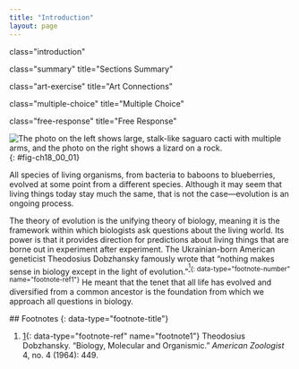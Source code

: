 ```yaml
---
title: "Introduction"
layout: page
---
```



<cnx-pi data-type="cnx.flag.introduction"> class="introduction" </cnx-pi>

<cnx-pi data-type="cnx.eoc">class="summary" title="Sections Summary"</cnx-pi>

<cnx-pi data-type="cnx.eoc">class="art-exercise" title="Art Connections"</cnx-pi>

<cnx-pi data-type="cnx.eoc">class="multiple-choice" title="Multiple Choice"</cnx-pi>

<cnx-pi data-type="cnx.eoc">class="free-response" title="Free Response"</cnx-pi>

 ![ The photo on the left shows large, stalk-like saguaro cacti with multiple arms, and the photo on the right shows a lizard on a rock.](../resources/Figure_18_00_01ab.jpg "All organisms are products of evolution adapted to their environment. (a) Saguaro (Carnegiea gigantea) can soak up 750 liters of water in a single rain storm, enabling these cacti to survive the dry conditions of the Sonora desert in Mexico and the Southwestern United States. (b) The Andean semiaquatic lizard (Potamites montanicola) discovered in Peru in 2010 lives between 1,570 to 2,100 meters in elevation, and, unlike most lizards, is nocturnal and swims. Scientists still do no know how these cold-blood animals are able to move in the cold (10 to 15&#xB0;C) temperatures of the Andean night. (credit a: modification of work by Gentry George, U.S. Fish and Wildlife Service; credit b: modification of work by Germ&#xE1;n Ch&#xE1;vez and Diego V&#xE1;squez, ZooKeys)"){: #fig-ch18_00_01}

All species of living organisms, from bacteria to baboons to blueberries, evolved at some point from a different species. Although it may seem that living things today stay much the same, that is not the case—evolution is an ongoing process.

The theory of evolution is the unifying theory of biology, meaning it is the framework within which biologists ask questions about the living world. Its power is that it provides direction for predictions about living things that are borne out in experiment after experiment. The Ukrainian-born American geneticist Theodosius Dobzhansky famously wrote that “nothing makes sense in biology except in the light of evolution.”<sup>[<sup>1</sup>](#footnote1){: data-type="footnote-number" name="footnote-ref1"}</sup> He meant that the tenet that all life has evolved and diversified from a common ancestor is the foundation from which we approach all questions in biology.

<div data-type="footnote-refs" markdown="1">
## Footnotes
{: data-type="footnote-title"}

1.  [1](#footnote-ref1){: data-type="footnote-ref" name="footnote1"} Theodosius Dobzhansky. “Biology, Molecular and Organismic.” *American Zoologist* 4, no. 4 (1964): 449.

</div>

